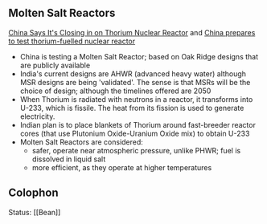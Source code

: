 ## Molten Salt Reactors
[China Says It's Closing in on Thorium Nuclear Reactor](https://spectrum.ieee.org/china-closing-in-on-thorium-nuclear-reactor) and [China prepares to test thorium-fuelled nuclear reactor](https://www.nature.com/articles/d41586-021-02459-w) 
- China is testing a Molten Salt Reactor; based on Oak Ridge designs that are publicly available
- India's current designs are AHWR (advanced heavy water) although MSR designs are being 'validated'. The sense is that MSRs will be the choice of design; although the timelines offered are 2050 
- When Thorium is radiated with neutrons in a reactor, it transforms into U-233, which is fissile. The heat from its fission is used to generate electricity. 
- Indian plan is to place blankets of Thorium around fast-breeder reactor cores (that use Plutonium Oxide-Uranium Oxide mix) to obtain U-233  
- Molten Salt Reactors are considered:
	- safer, operate near atmospheric pressure, unlike PHWR; fuel is dissolved in liquid salt
	- more efficient, as they operate at higher temperatures 

## Colophon
Status: [[Bean]]